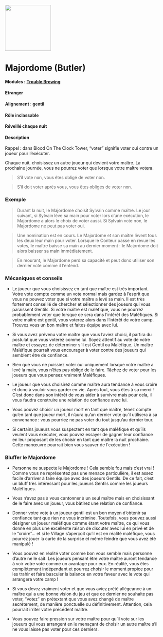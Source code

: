 <img src="https://github.com/brain-academy/wiki/blob/master/public/img/blood-on-the-clocktower/roles/butler.png?raw=true" height="150"> 

# Majordome (Butler)

#### Modules : [Trouble Brewing](https://brain-academy.github.io/wiki/blood-on-the-clocktower/modules/trouble-brewing)
#### Etranger
#### Alignement : gentil
#### Rôle inclassable
#### Réveillé chaque nuit

#### Description

Rappel : dans Blood On The Clock Tower, “voter” signifie voter oui contre un joueur pour l’exécuter.

Chaque nuit, choisissez un autre joueur qui devient votre maître. La prochaine journée, vous ne pourrez voter que lorsque votre maître votera. 
> S’il vote non, vous êtes obligé de voter non.

> S’il doit voter après vous, vous êtes obligés de voter non.


### Exemple
> Durant la nuit, le Majordome choisit Sylvain comme maître. Le jour suivant, si Sylvain lève sa main pour voter lors d’une exécution, le Majordome a alors le choix de voter aussi. Si Sylvain vote non, le Majordome ne peut pas voter oui.

> Une nomination est en cours. Le Majordome et son maître lèvent tous les deux leur main pour voter. Lorsque le Conteur passe en revue les votes, le maître baisse sa main au dernier moment : le Majordome doit alors baisser sa main immédiatement.

> En mourant, le Majordome perd sa capacité et peut donc utiliser son dernier vote comme il l’entend.


### Mécaniques et conseils
- Le joueur que vous choisissez en tant que maître est très important. Votre vote compte comme un vote normal mais gardez à l’esprit que vous ne pouvez voter que si votre maître a levé sa main. Il est très fortement conseillé de chercher et sélectionner des joueurs qui vous paraissent Gentils. Si votre maître est maléfique, vous ne pourrez probablement voter que lorsque ce sera dans l'intérêt des Maléfiques.  Si votre maître est gentil, vous voterez alors dans l’intérêt de votre camp. Trouvez vous un bon maître et faites équipe avec lui.

- Si vous avez prévenu votre maître que vous l’aviez choisi, il partira du postulat que vous voterez comme lui. Soyez attentif au vote de votre maître et essayez de déterminer s’il est Gentil ou Maléfique. Un maître Maléfique pourrait vous encourager à voter contre des joueurs qui semblent être de confiance.

- Bien que vous ne puissiez voter oui uniquement lorsque votre maître a levé la main, vous n’êtes pas obligé de le faire. Tâchez  de voter pour les joueurs que vous pensez vraiment Maléfiques.

- Le joueur que vous choisirez comme maître aura tendance à vous croire et donc à vouloir vous garder en vie. Après tout, vous êtes à sa merci ! C’est donc dans son intérêt de vous aider à survivre mais pour cela, il vous faudra construire une relation de confiance avec lui.

- Vous pouvez choisir un joueur mort en tant que maître, tenez compte qu’en tant que joueur mort, il n’aura qu’un dernier vote qu’il utilisera à sa convenance : vous pourriez ne pas voter du tout jusqu’au dernier tour.

- Si certains joueurs vous suspectent en tant que maléfique et qu’ils veulent vous exécuter, vous pouvez essayer de gagner leur confiance en leur proposant de les choisir en tant que maître la nuit prochaine. Cette manœuvre pourrait bien vous sauver de l'exécution !


### Bluffer le Majordome
- Personne ne suspecte le Majordome ! Cela semble fou mais c’est vrai ! Comme vous ne représentez pas une menace particulière, il est assez facile d’arriver à faire équipe avec des joueurs Gentils. De ce fait, c’est un bluff très intéressant pour les joueurs Gentils comme les joueurs Maléfiques.

- Vous n’avez pas à vous cantonner à un seul maître mais en choisissant de le faire avec un joueur, vous bâtirez une relation de confiance.

- Donner votre vote à un joueur gentil est un bon moyen d’obtenir sa confiance tant que rien ne vous incrimine. Toutefois, vous pouvez aussi désigner un joueur maléfique comme étant votre maître, ce qui vous donne en plus une excellente raison de discuter avec lui en privé et de le “croire”… et si le Village s’aperçoit qu’il est en réalité maléfique, vous pourrez jouer la carte de la surprise et même feindre que vous avez été manipulé !

- Vous pouvez en réalité voter comme bon vous semble mais personne d’autre ne le sait. Les joueurs pensant être votre maître auront tendance à voir votre vote comme un avantage pour eux. En réalité, vous êtes complètement indépendant et pourrez choisir le moment propice pour les trahir et faire basculer la balance en votre faveur avec le vote qui arrangera votre camp !

- Si vous devez vraiment voter et que vous aviez prêté allégeance à un maître qui a une bonne vision du jeu et que ce dernier ne souhaite pas voter, “votez” en prétextant que vous avez changé de maître secrètement, de manière ponctuelle ou définitivement. Attention, cela pourrait irriter votre précédent maître.

- Vous pouvez faire pression sur votre maître pour qu’il vote sur les joueurs qui vous arrangent en le menaçant de choisir un autre maître s’il ne vous laisse pas voter pour ces derniers.
